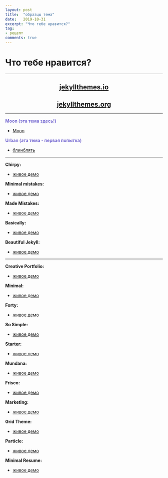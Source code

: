 ```yaml
---
layout: post
title:  "образцы тема"
date:   2019-10-31
excerpt: "Что тебе нравится?"
tag:
- рецепт
comments: true
---
```


# Что тебе нравится?

---

## <a href="https://jekyllthemes.io/free"><center> jekyllthemes.io </center></a>
## <a href="http://jekyllthemes.org"><center> jekyllthemes.org </center></a>

---

<span style="color:#7A6ED2;">**Moon (эта тема здесь!)**</span>
- [Moon](https://taylantatli.github.io/Moon/)

<span style="color:#7A6ED2;">**Urban (эта тема - первая попытка)**</span>
- [блинблять](https://duraak.github.io)

---

**Chirpy:**
- [живое демо](https://chirpy.cotes.info)

**Minimal mistakes:**
- [живое демо](https://mmistakes.github.io/minimal-mistakes/)

**Made Mistakes:**
- [живое демо](https://mademistakes.com)

**Basically:**
- [живое демо](https://mmistakes.github.io/jekyll-theme-basically-basic/)

**Beautiful Jekyll:**
- [живое демо](https://deanattali.com/beautiful-jekyll/)

---

**Creative Portfolio:**
- [живое демо](https://vidhyav656.github.io/creative-portfolio-jekyll/)

**Minimal:**
- [живое демо](https://desiredpersona.github.io/minimal-jekyll-theme/)

**Forty:**
- [живое демо](https://andrewbanchich.github.io/forty-jekyll-theme/)

**So Simple:**
- [живое демо](https://mmistakes.github.io/so-simple-theme/)

**Starter:**
- [живое демо](https://mmistakes.github.io/mm-github-pages-starter/)

**Mundana:**
- [живое демо](https://wowthemesnet.github.io/mundana-theme-jekyll/)

**Frisco:**
- [живое демо](https://brave-submarine.cloudvent.net)

**Marketing:**
- [живое демо](https://cetinajero.github.io/jekyll-theme-marketing/)

**Grid Theme:**
- [живое демо](https://insideblock.github.io/theme-grid-black-grey-jekyll-theme/)

**Particle:**
- [живое демо](https://nrandecker.github.io/particle/)

**Minimal Resume:**
- [живое демо](https://jekyll-theme-minimal-resume.netlify.com)